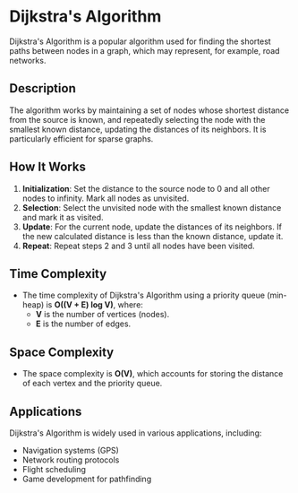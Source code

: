 # Dijkstra's Algorithm

Dijkstra's Algorithm is a popular algorithm used for finding the shortest paths between nodes in a graph, which may represent, for example, road networks. 

## Description

The algorithm works by maintaining a set of nodes whose shortest distance from the source is known, and repeatedly selecting the node with the smallest known distance, updating the distances of its neighbors. It is particularly efficient for sparse graphs.

## How It Works

1. **Initialization**: Set the distance to the source node to 0 and all other nodes to infinity. Mark all nodes as unvisited.
2. **Selection**: Select the unvisited node with the smallest known distance and mark it as visited.
3. **Update**: For the current node, update the distances of its neighbors. If the new calculated distance is less than the known distance, update it.
4. **Repeat**: Repeat steps 2 and 3 until all nodes have been visited.

## Time Complexity

- The time complexity of Dijkstra's Algorithm using a priority queue (min-heap) is **O((V + E) log V)**, where:
  - **V** is the number of vertices (nodes).
  - **E** is the number of edges.

## Space Complexity

- The space complexity is **O(V)**, which accounts for storing the distance of each vertex and the priority queue.

## Applications

Dijkstra's Algorithm is widely used in various applications, including:
- Navigation systems (GPS)
- Network routing protocols
- Flight scheduling
- Game development for pathfinding


